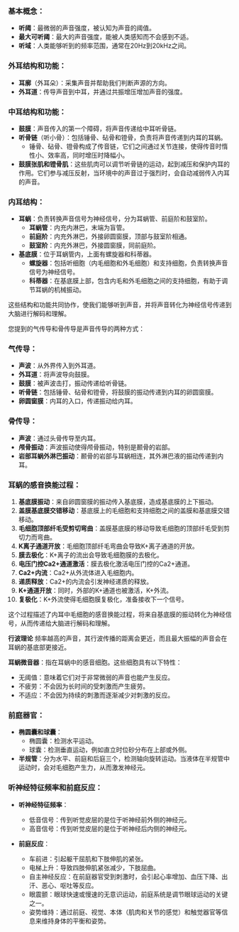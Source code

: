 ### 基本概念：

- **听阈**：最微弱的声音强度，被认知为声音的阈值。
- **最大可听阈**：最大的声音强度，能被人类感知而不会感到不适。
- **听域**：人类能够听到的频率范围，通常在20Hz到20kHz之间。

### 外耳结构和功能：
- **耳廓**（外耳朵）：采集声音并帮助我们判断声源的方向。
- **外耳道**：传导声音到中耳，并通过共振增压增加声音的强度。

### 中耳结构和功能：
- **鼓膜**：声音传入的第一个障碍，将声音传递给中耳听骨链。
- **听骨链**（听小骨）：包括锤骨、砧骨和镫骨，负责将声音传递到内耳的耳蜗。
  - 锤骨、砧骨、镫骨构成了传音链，它们之间通过关节连接，使得传音时惰性小、效率高，同时增压时降幅小。
- **鼓膜张肌和镫骨肌**：这些肌肉可以调节听骨链的运动，起到减压和保护内耳的作用。它们参与减压反射，当环境中的声音过于强烈时，会自动减弱传入内耳的声音。

### 内耳结构：
- **耳蜗**：负责转换声音信号为神经信号，分为耳蜗管、前庭阶和鼓室阶。
  - **耳蜗管**：内充内淋巴，末端为盲管。
  - **前庭阶**：内充外淋巴，外接卵圆窗膜，顶部与鼓室阶相通。
  - **鼓室阶**：内充外淋巴，外接圆窗膜，同前庭阶。
- **基底膜**：位于耳蜗管内，上面有螺旋器和科蒂器。
  - **螺旋器**：包括听细胞（内毛细胞和外毛细胞）和支持细胞，负责转换声音信号为神经信号。
  - **科蒂器**：在基底膜上部，包含内毛和外毛细胞之间的支持细胞，有助于调节耳蜗的机械振动。

这些结构和功能共同协作，使我们能够听到声音，并将声音转化为神经信号传递到大脑进行解码和理解。

您提到的气传导和骨传导是声音传导的两种方式：

### 气传导：
- **声波**：从外界传入到外耳道。
- **外耳道**：将声波导向鼓膜。
- **鼓膜**：被声波击打，振动传递给听骨链。
- **听骨链**：包括锤骨、砧骨和镫骨，将鼓膜的振动传递到内耳的卵圆窗膜。
- **卵圆窗膜**：内耳的入口，传递振动给内耳。

### 骨传导：
- **声波**：通过头骨传导至内耳。
- **颅骨振动**：声波振动使得颅骨振动，特别是颞骨的岩部。
- **岩部耳蜗外淋巴振动**：颞骨的岩部与耳蜗相连，其外淋巴液的振动传递到内耳。

### 耳蜗的感音换能过程：
1. **基底膜振动**：来自卵圆窗膜的振动传入基底膜，造成基底膜的上下振动。
2. **盖膜基底膜交错移动**：基底膜上的毛细胞和支持细胞之间的盖膜和基底膜交错移动。
3. **毛细胞顶部纤毛受剪切弯曲**：盖膜基底膜的移动导致毛细胞的顶部纤毛受到剪切力而弯曲。
4. **K离子通道开放**：毛细胞顶部纤毛弯曲会导致K+离子通道的开放。
5. **膜去极化**：K+离子的流出会导致毛细胞膜的去极化。
6. **电压门控Ca2+通道激活**：膜去极化激活电压门控的Ca2+通道。
7. **Ca2+内流**：Ca2+从外流体进入毛细胞内。
8. **递质释放**：Ca2+的内流会引发神经递质的释放。
9. **K+通道开放**：同时，外部的K+通道也被激活，K+外流。
10. **复极化**：K+外流使得毛细胞膜复极化，准备接收下一个信号。

这个过程描述了内耳中毛细胞的感音换能过程，将来自基底膜的振动转化为神经信号，从而传递给大脑进行解码和理解。

 
 **行波理论**
 频率越高的声音，其行波传播的距离会更近，而且最大振幅的声音会在耳蜗的基底部更接近。

**耳蜗微音器**：指在耳蜗中的感音细胞。这些细胞具有以下特性：

- 无阈值：意味着它们对于非常微弱的声音也能产生反应。
- 不疲劳：不会因为长时间的受刺激而产生疲劳。
- 不适应：不会因为持续的刺激而逐渐减少对刺激的反应。

### 前庭器官：

- **椭圆囊和球囊**：
    - 椭圆囊：检测水平运动。
    - 球囊：检测垂直运动，例如直立时位砂分布在上部或外侧。
- **半规管**：分为水平、前庭和后庭三个，检测轴向旋转运动。当液体在半规管中运动时，会对毛细胞产生力，从而激发神经元。

### 听神经特征频率和前庭反应：

- **听神经特征频率**：
    
    - 低音信号：传到听觉皮层的是位于听神经前外侧的神经元。
    - 高音信号：传到听觉皮层的是位于听神经后内侧的神经元。
- **前庭反应**：
    
    - 车前进：引起躯干屈肌和下肢伸肌的紧张。
    - 电梯上升：导致四肢伸肌紧张减少，下肢屈曲。
    - 自主神经反应：在前庭器官受到刺激时，会引起心率增加、血压下降、出汗、恶心、呕吐等反应。
    - 眼震颤：眼球快速或慢速的无意识运动，前庭系统是调节眼球运动的关键之一。
    - 姿势维持：通过前庭、视觉、本体（肌肉和关节的感觉）和触觉器官等信息来维持身体的平衡和姿势。

